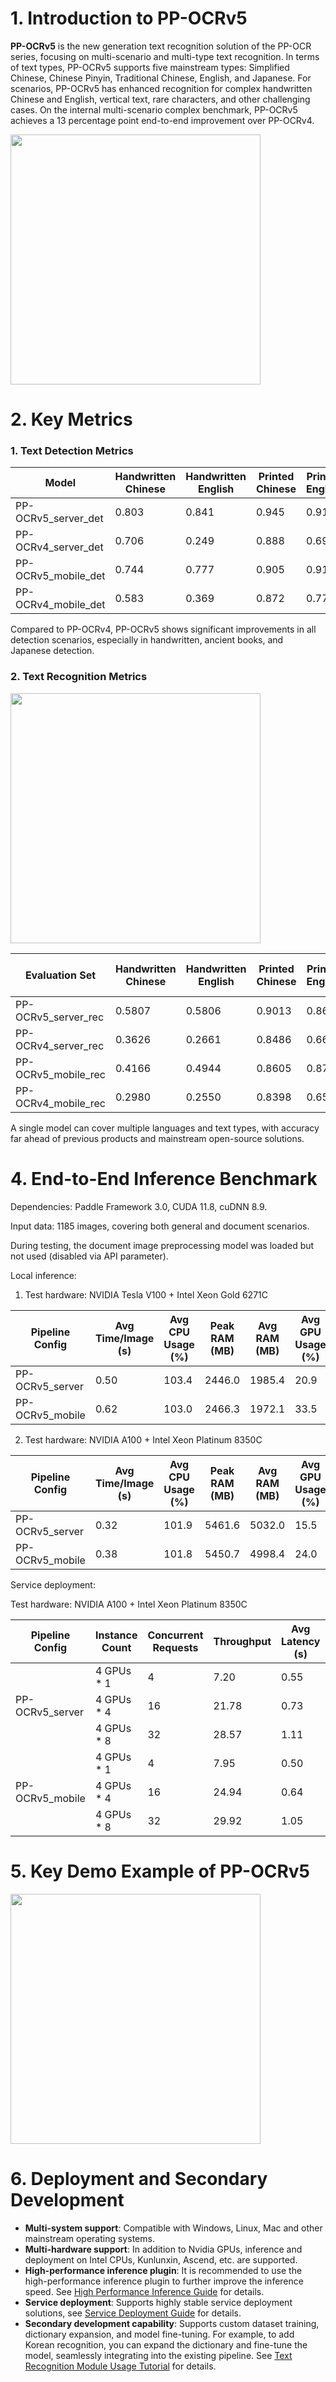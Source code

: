 # 1. Introduction to PP-OCRv5
**PP-OCRv5** is the new generation text recognition solution of the PP-OCR series, focusing on multi-scenario and multi-type text recognition. In terms of text types, PP-OCRv5 supports five mainstream types: Simplified Chinese, Chinese Pinyin, Traditional Chinese, English, and Japanese. For scenarios, PP-OCRv5 has enhanced recognition for complex handwritten Chinese and English, vertical text, rare characters, and other challenging cases. On the internal multi-scenario complex benchmark, PP-OCRv5 achieves a 13 percentage point end-to-end improvement over PP-OCRv4.

<img src="https://raw.githubusercontent.com/cuicheng01/PaddleX_doc_images/refs/heads/main/images/paddleocr/PP-OCRv5/algorithm_ppocrv5.png" width="400"/>

# 2. Key Metrics
### 1. Text Detection Metrics
<table>
  <thead>
    <tr>
      <th>Model</th>
      <th>Handwritten Chinese</th>
      <th>Handwritten English</th>
      <th>Printed Chinese</th>
      <th>Printed English</th>
      <th>Traditional Chinese</th>
      <th>Ancient Books</th>
      <th>Japanese</th>
      <th>General Scenario</th>
      <th>Pinyin</th>
      <th>Rotated</th>
      <th>Distorted</th>
      <th>Art Text</th>
      <th>Average</th>
    </tr>
  </thead>
  <tbody>
    <tr>
      <td>PP-OCRv5_server_det</td>
      <td>0.803</td>
      <td>0.841</td>
      <td>0.945</td>
      <td>0.917</td>
      <td>0.815</td>
      <td>0.676</td>
      <td>0.772</td>
      <td>0.797</td>
      <td>0.671</td>
      <td>0.8</td>
      <td>0.876</td>
      <td>0.673</td>
      <td>0.827</td>
    </tr>
    <tr>
      <td>PP-OCRv4_server_det</td>
      <td>0.706</td>
      <td>0.249</td>
      <td>0.888</td>
      <td>0.690</td>
      <td>0.759</td>
      <td>0.473</td>
      <td>0.685</td>
      <td>0.715</td>
      <td>0.542</td>
      <td>0.366</td>
      <td>0.775</td>
      <td>0.583</td>
      <td>0.662</td>
    </tr>
    <tr>
      <td>PP-OCRv5_mobile_det</td>
      <td>0.744</td>
      <td>0.777</td>
      <td>0.905</td>
      <td>0.910</td>
      <td>0.823</td>
      <td>0.581</td>
      <td>0.727</td>
      <td>0.721</td>
      <td>0.575</td>
      <td>0.647</td>
      <td>0.827</td>
      <td>0.525</td>
      <td>0.770</td>
    </tr>
    <tr>
      <td>PP-OCRv4_mobile_det</td>
      <td>0.583</td>
      <td>0.369</td>
      <td>0.872</td>
      <td>0.773</td>
      <td>0.663</td>
      <td>0.231</td>
      <td>0.634</td>
      <td>0.710</td>
      <td>0.430</td>
      <td>0.299</td>
      <td>0.715</td>
      <td>0.549</td>
      <td>0.624</td>
    </tr>
  </tbody>
</table>

Compared to PP-OCRv4, PP-OCRv5 shows significant improvements in all detection scenarios, especially in handwritten, ancient books, and Japanese detection.

### 2. Text Recognition Metrics

<img src="https://raw.githubusercontent.com/cuicheng01/PaddleX_doc_images/refs/heads/main/images/paddleocr/PP-OCRv5/ocrv5_rec_acc.png" width="400"/>

<table>
  <thead>
    <tr>
      <th>Evaluation Set</th>
      <th>Handwritten Chinese</th>
      <th>Handwritten English</th>
      <th>Printed Chinese</th>
      <th>Printed English</th>
      <th>Traditional Chinese</th>
      <th>Ancient Books</th>
      <th>Japanese</th>
      <th>Easily Confused Characters</th>
      <th>General Scenario</th>
      <th>Pinyin</th>
      <th>Vertical Text</th>
      <th>Art Text</th>
      <th>Weighted Average</th>
    </tr>
  </thead>
  <tbody>
    <tr>
      <td>PP-OCRv5_server_rec</td>
      <td>0.5807</td>
      <td>0.5806</td>
      <td>0.9013</td>
      <td>0.8679</td>
      <td>0.7472</td>
      <td>0.6039</td>
      <td>0.7372</td>
      <td>0.5946</td>
      <td>0.8384</td>
      <td>0.7435</td>
      <td>0.9314</td>
      <td>0.6397</td>
      <td>0.8401</td>
    </tr>
    <tr>
      <td>PP-OCRv4_server_rec</td>
      <td>0.3626</td>
      <td>0.2661</td>
      <td>0.8486</td>
      <td>0.6677</td>
      <td>0.4097</td>
      <td>0.3080</td>
      <td>0.4623</td>
      <td>0.5028</td>
      <td>0.8362</td>
      <td>0.2694</td>
      <td>0.5455</td>
      <td>0.5892</td>
      <td>0.5735</td>
    </tr>
    <tr>
      <td>PP-OCRv5_mobile_rec</td>
      <td>0.4166</td>
      <td>0.4944</td>
      <td>0.8605</td>
      <td>0.8753</td>
      <td>0.7199</td>
      <td>0.5786</td>
      <td>0.7577</td>
      <td>0.5570</td>
      <td>0.7703</td>
      <td>0.7248</td>
      <td>0.8089</td>
      <td>0.5398</td>
      <td>0.8015</td>
    </tr>
    <tr>
      <td>PP-OCRv4_mobile_rec</td>
      <td>0.2980</td>
      <td>0.2550</td>
      <td>0.8398</td>
      <td>0.6598</td>
      <td>0.3218</td>
      <td>0.2593</td>
      <td>0.4724</td>
      <td>0.4599</td>
      <td>0.8106</td>
      <td>0.2593</td>
      <td>0.5924</td>
      <td>0.5555</td>
      <td>0.5301</td>
    </tr>
  </tbody>
</table>

A single model can cover multiple languages and text types, with accuracy far ahead of previous products and mainstream open-source solutions.

# 4. End-to-End Inference Benchmark
Dependencies: Paddle Framework 3.0, CUDA 11.8, cuDNN 8.9.

Input data: 1185 images, covering both general and document scenarios.

During testing, the document image preprocessing model was loaded but not used (disabled via API parameter).

Local inference:

1. Test hardware: NVIDIA Tesla V100 + Intel Xeon Gold 6271C

<table>
  <thead>
    <tr>
      <th>Pipeline Config</th>
      <th>Avg Time/Image (s)</th>
      <th>Avg CPU Usage (%)</th>
      <th>Peak RAM (MB)</th>
      <th>Avg RAM (MB)</th>
      <th>Avg GPU Usage (%)</th>
      <th>Peak VRAM (MB)</th>
      <th>Avg VRAM (MB)</th>
    </tr>
  </thead>
  <tbody>
    <tr>
      <td>PP-OCRv5_server</td>
      <td>0.50</td>
      <td>103.4</td>
      <td>2446.0</td>
      <td>1985.4</td>
      <td>20.9</td>
      <td>2816.0</td>
      <td>2668.6</td>
    </tr>
    <tr>
      <td>PP-OCRv5_mobile</td>
      <td>0.62</td>
      <td>103.0</td>
      <td>2466.3</td>
      <td>1972.1</td>
      <td>33.5</td>
      <td>3178.0</td>
      <td>2978.0</td>
    </tr>
  </tbody>
</table>

2. Test hardware: NVIDIA A100 + Intel Xeon Platinum 8350C

<table>
  <thead>
    <tr>
      <th>Pipeline Config</th>
      <th>Avg Time/Image (s)</th>
      <th>Avg CPU Usage (%)</th>
      <th>Peak RAM (MB)</th>
      <th>Avg RAM (MB)</th>
      <th>Avg GPU Usage (%)</th>
      <th>Peak VRAM (MB)</th>
      <th>Avg VRAM (MB)</th>
    </tr>
  </thead>
  <tbody>
    <tr>
      <td>PP-OCRv5_server</td>
      <td>0.32</td>
      <td>101.9</td>
      <td>5461.6</td>
      <td>5032.0</td>
      <td>15.5</td>
      <td>4028.0</td>
      <td>3877.1</td>
    </tr>
    <tr>
      <td>PP-OCRv5_mobile</td>
      <td>0.38</td>
      <td>101.8</td>
      <td>5450.7</td>
      <td>4998.4</td>
      <td>24.0</td>
      <td>5462.0</td>
      <td>5172.8</td>
    </tr>
  </tbody>
</table>

Service deployment:

Test hardware: NVIDIA A100 + Intel Xeon Platinum 8350C

<table>
  <thead>
    <tr>
      <th>Pipeline Config</th>
      <th>Instance Count</th>
      <th>Concurrent Requests</th>
      <th>Throughput</th>
      <th>Avg Latency (s)</th>
      <th>Success/Total Requests</th>
    </tr>
  </thead>
  <tbody>
    <tr>
      <td rowspan="3">PP-OCRv5_server</td>
      <td>4 GPUs * 1</td>
      <td>4</td>
      <td>7.20</td>
      <td>0.55</td>
      <td>1.000</td>
    </tr>
    <tr>
      <td>4 GPUs * 4</td>
      <td>16</td>
      <td>21.78</td>
      <td>0.73</td>
      <td>1.000</td>
    </tr>
    <tr>
      <td>4 GPUs * 8</td>
      <td>32</td>
      <td>28.57</td>
      <td>1.11</td>
      <td>1.000</td>
    </tr>
    <tr>
      <td rowspan="3">PP-OCRv5_mobile</td>
      <td>4 GPUs * 1</td>
      <td>4</td>
      <td>7.95</td>
      <td>0.50</td>
      <td>1.000</td>
    </tr>
    <tr>
      <td>4 GPUs * 4</td>
      <td>16</td>
      <td>24.94</td>
      <td>0.64</td>
      <td>1.000</td>
    </tr>
    <tr>
      <td>4 GPUs * 8</td>
      <td>32</td>
      <td>29.92</td>
      <td>1.05</td>
      <td>1.000</td>
    </tr>
  </tbody>
</table>

# 5. Key Demo Example of PP-OCRv5

<img src="https://raw.githubusercontent.com/cuicheng01/PaddleX_doc_images/refs/heads/main/images/paddleocr/PP-OCRv5/ocrv5_demo.gif" width="400"/>

# 6. Deployment and Secondary Development
* **Multi-system support**: Compatible with Windows, Linux, Mac and other mainstream operating systems.
* **Multi-hardware support**: In addition to Nvidia GPUs, inference and deployment on Intel CPUs, Kunlunxin, Ascend, etc. are supported.
* **High-performance inference plugin**: It is recommended to use the high-performance inference plugin to further improve the inference speed. See [High Performance Inference Guide](../../deployment/high_performance_inference.en.md) for details.
* **Service deployment**: Supports highly stable service deployment solutions, see [Service Deployment Guide](../../deployment/serving.en.md) for details.
* **Secondary development capability**: Supports custom dataset training, dictionary expansion, and model fine-tuning. For example, to add Korean recognition, you can expand the dictionary and fine-tune the model, seamlessly integrating into the existing pipeline. See [Text Recognition Module Usage Tutorial](../../module_usage/text_recognition.en.md) for details.
